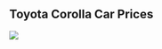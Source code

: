 ## Toyota Corolla Car Prices

![](http://dynimages.themotorreport.com.au/MNvgDPURYa8OnowzpR7-0zZoVnM=/fit-in/x/filters:stretch(FFFFFF)/editorial/articleLeadwide-2017-toyota-corolla-sedangnstuv.jpg)
